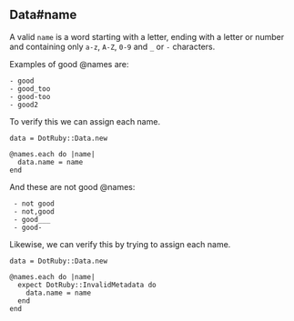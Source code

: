 ## Data#name

A valid `name` is a word starting with a letter, ending with a letter or number
and containing only `a-z`, `A-Z`, `0-9` and `_` or `-` characters.

Examples of good @names are:

    - good
    - good_too
    - good-too
    - good2

To verify this we can assign each name.

    data = DotRuby::Data.new

    @names.each do |name|
      data.name = name
    end

And these are not good @names:

     - not good
     - not,good
     - good___
     - good-

Likewise, we can verify this by trying to assign each name.

    data = DotRuby::Data.new

    @names.each do |name|
      expect DotRuby::InvalidMetadata do
        data.name = name
      end
    end


